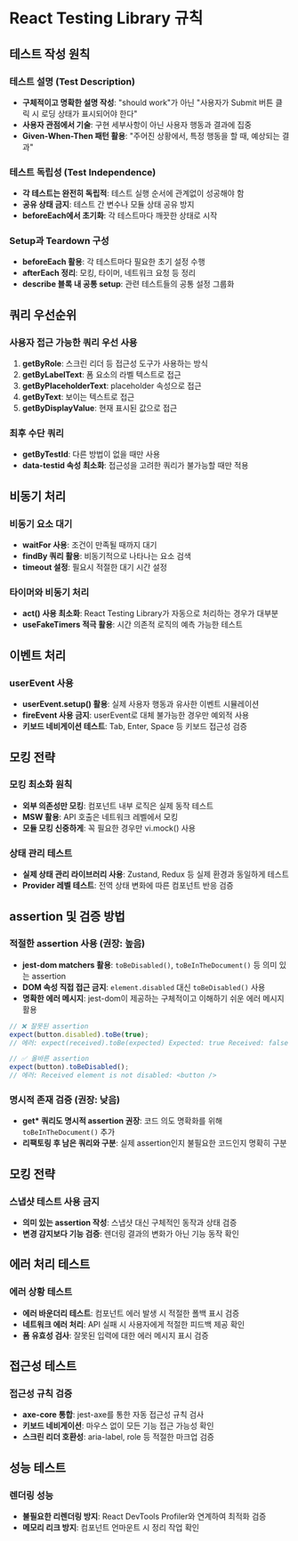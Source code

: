 # React Testing Library 규칙

## 테스트 작성 원칙

### 테스트 설명 (Test Description)

- **구체적이고 명확한 설명 작성**: "should work"가 아닌 "사용자가 Submit 버튼 클릭 시 로딩 상태가 표시되어야 한다"
- **사용자 관점에서 기술**: 구현 세부사항이 아닌 사용자 행동과 결과에 집중
- **Given-When-Then 패턴 활용**: "주어진 상황에서, 특정 행동을 할 때, 예상되는 결과"

### 테스트 독립성 (Test Independence)

- **각 테스트는 완전히 독립적**: 테스트 실행 순서에 관계없이 성공해야 함
- **공유 상태 금지**: 테스트 간 변수나 모듈 상태 공유 방지
- **beforeEach에서 초기화**: 각 테스트마다 깨끗한 상태로 시작

### Setup과 Teardown 구성

- **beforeEach 활용**: 각 테스트마다 필요한 초기 설정 수행
- **afterEach 정리**: 모킹, 타이머, 네트워크 요청 등 정리
- **describe 블록 내 공통 setup**: 관련 테스트들의 공통 설정 그룹화

## 쿼리 우선순위

### 사용자 접근 가능한 쿼리 우선 사용

1. **getByRole**: 스크린 리더 등 접근성 도구가 사용하는 방식
2. **getByLabelText**: 폼 요소의 라벨 텍스트로 접근
3. **getByPlaceholderText**: placeholder 속성으로 접근
4. **getByText**: 보이는 텍스트로 접근
5. **getByDisplayValue**: 현재 표시된 값으로 접근

### 최후 수단 쿼리

- **getByTestId**: 다른 방법이 없을 때만 사용
- **data-testid 속성 최소화**: 접근성을 고려한 쿼리가 불가능할 때만 적용

## 비동기 처리

### 비동기 요소 대기

- **waitFor 사용**: 조건이 만족될 때까지 대기
- **findBy 쿼리 활용**: 비동기적으로 나타나는 요소 검색
- **timeout 설정**: 필요시 적절한 대기 시간 설정

### 타이머와 비동기 처리

- **act() 사용 최소화**: React Testing Library가 자동으로 처리하는 경우가 대부분
- **useFakeTimers 적극 활용**: 시간 의존적 로직의 예측 가능한 테스트

## 이벤트 처리

### userEvent 사용

- **userEvent.setup() 활용**: 실제 사용자 행동과 유사한 이벤트 시뮬레이션
- **fireEvent 사용 금지**: userEvent로 대체 불가능한 경우만 예외적 사용
- **키보드 네비게이션 테스트**: Tab, Enter, Space 등 키보드 접근성 검증

## 모킹 전략

### 모킹 최소화 원칙

- **외부 의존성만 모킹**: 컴포넌트 내부 로직은 실제 동작 테스트
- **MSW 활용**: API 호출은 네트워크 레벨에서 모킹
- **모듈 모킹 신중하게**: 꼭 필요한 경우만 vi.mock() 사용

### 상태 관리 테스트

- **실제 상태 관리 라이브러리 사용**: Zustand, Redux 등 실제 환경과 동일하게 테스트
- **Provider 레벨 테스트**: 전역 상태 변화에 따른 컴포넌트 반응 검증

## assertion 및 검증 방법

### 적절한 assertion 사용 (권장: 높음)

- **jest-dom matchers 활용**: `toBeDisabled()`, `toBeInTheDocument()` 등 의미 있는 assertion
- **DOM 속성 직접 접근 금지**: `element.disabled` 대신 `toBeDisabled()` 사용
- **명확한 에러 메시지**: jest-dom이 제공하는 구체적이고 이해하기 쉬운 에러 메시지 활용

```javascript
// ❌ 잘못된 assertion
expect(button.disabled).toBe(true);
// 에러: expect(received).toBe(expected) Expected: true Received: false

// ✅ 올바른 assertion
expect(button).toBeDisabled();
// 에러: Received element is not disabled: <button />
```

### 명시적 존재 검증 (권장: 낮음)

- **get\* 쿼리도 명시적 assertion 권장**: 코드 의도 명확화를 위해 `toBeInTheDocument()` 추가
- **리팩토링 후 남은 쿼리와 구분**: 실제 assertion인지 불필요한 코드인지 명확히 구분

## 모킹 전략

### 스냅샷 테스트 사용 금지

- **의미 있는 assertion 작성**: 스냅샷 대신 구체적인 동작과 상태 검증
- **변경 감지보다 기능 검증**: 렌더링 결과의 변화가 아닌 기능 동작 확인

## 에러 처리 테스트

### 에러 상황 테스트

- **에러 바운더리 테스트**: 컴포넌트 에러 발생 시 적절한 폴백 표시 검증
- **네트워크 에러 처리**: API 실패 시 사용자에게 적절한 피드백 제공 확인
- **폼 유효성 검사**: 잘못된 입력에 대한 에러 메시지 표시 검증

## 접근성 테스트

### 접근성 규칙 검증

- **axe-core 통합**: jest-axe를 통한 자동 접근성 규칙 검사
- **키보드 네비게이션**: 마우스 없이 모든 기능 접근 가능성 확인
- **스크린 리더 호환성**: aria-label, role 등 적절한 마크업 검증

## 성능 테스트

### 렌더링 성능

- **불필요한 리렌더링 방지**: React DevTools Profiler와 연계하여 최적화 검증
- **메모리 리크 방지**: 컴포넌트 언마운트 시 정리 작업 확인
